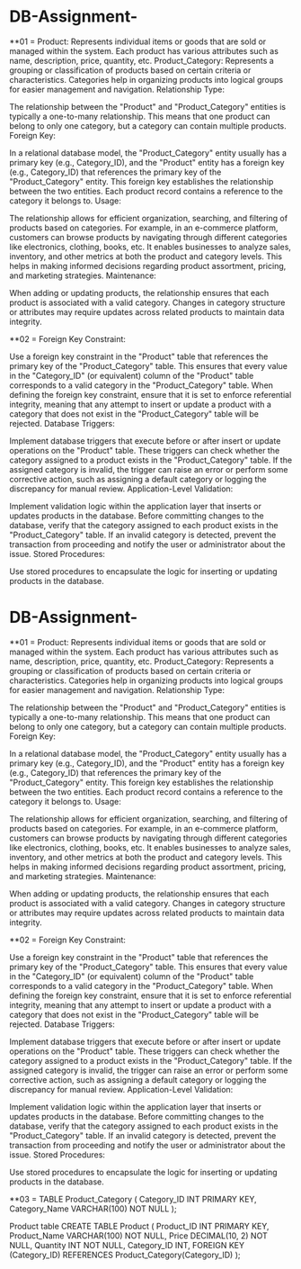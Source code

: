 # DB-Assignment-
**01 = Product: Represents individual items or goods that are sold or managed within the system. Each product has various attributes such as name, description, price, quantity, etc.
Product_Category: Represents a grouping or classification of products based on certain criteria or characteristics. Categories help in organizing products into logical groups for easier management and navigation.
Relationship Type:

The relationship between the "Product" and "Product_Category" entities is typically a one-to-many relationship. This means that one product can belong to only one category, but a category can contain multiple products.
Foreign Key:

In a relational database model, the "Product_Category" entity usually has a primary key (e.g., Category_ID), and the "Product" entity has a foreign key (e.g., Category_ID) that references the primary key of the "Product_Category" entity.
This foreign key establishes the relationship between the two entities. Each product record contains a reference to the category it belongs to.
Usage:

The relationship allows for efficient organization, searching, and filtering of products based on categories. For example, in an e-commerce platform, customers can browse products by navigating through different categories like electronics, clothing, books, etc.
It enables businesses to analyze sales, inventory, and other metrics at both the product and category levels. This helps in making informed decisions regarding product assortment, pricing, and marketing strategies.
Maintenance:

When adding or updating products, the relationship ensures that each product is associated with a valid category.
Changes in category structure or attributes may require updates across related products to maintain data integrity.


**02 = Foreign Key Constraint:

Use a foreign key constraint in the "Product" table that references the primary key of the "Product_Category" table. This ensures that every value in the "Category_ID" (or equivalent) column of the "Product" table corresponds to a valid category in the "Product_Category" table.
When defining the foreign key constraint, ensure that it is set to enforce referential integrity, meaning that any attempt to insert or update a product with a category that does not exist in the "Product_Category" table will be rejected.
Database Triggers:

Implement database triggers that execute before or after insert or update operations on the "Product" table. These triggers can check whether the category assigned to a product exists in the "Product_Category" table.
If the assigned category is invalid, the trigger can raise an error or perform some corrective action, such as assigning a default category or logging the discrepancy for manual review.
Application-Level Validation:

Implement validation logic within the application layer that inserts or updates products in the database.
Before committing changes to the database, verify that the category assigned to each product exists in the "Product_Category" table.
If an invalid category is detected, prevent the transaction from proceeding and notify the user or administrator about the issue.
Stored Procedures:

Use stored procedures to encapsulate the logic for inserting or updating products in the database.

# DB-Assignment-
**01 = Product: Represents individual items or goods that are sold or managed within the system. Each product has various attributes such as name, description, price, quantity, etc.
Product_Category: Represents a grouping or classification of products based on certain criteria or characteristics. Categories help in organizing products into logical groups for easier management and navigation.
Relationship Type:

The relationship between the "Product" and "Product_Category" entities is typically a one-to-many relationship. This means that one product can belong to only one category, but a category can contain multiple products.
Foreign Key:

In a relational database model, the "Product_Category" entity usually has a primary key (e.g., Category_ID), and the "Product" entity has a foreign key (e.g., Category_ID) that references the primary key of the "Product_Category" entity.
This foreign key establishes the relationship between the two entities. Each product record contains a reference to the category it belongs to.
Usage:

The relationship allows for efficient organization, searching, and filtering of products based on categories. For example, in an e-commerce platform, customers can browse products by navigating through different categories like electronics, clothing, books, etc.
It enables businesses to analyze sales, inventory, and other metrics at both the product and category levels. This helps in making informed decisions regarding product assortment, pricing, and marketing strategies.
Maintenance:

When adding or updating products, the relationship ensures that each product is associated with a valid category.
Changes in category structure or attributes may require updates across related products to maintain data integrity.


**02 = Foreign Key Constraint:

Use a foreign key constraint in the "Product" table that references the primary key of the "Product_Category" table. This ensures that every value in the "Category_ID" (or equivalent) column of the "Product" table corresponds to a valid category in the "Product_Category" table.
When defining the foreign key constraint, ensure that it is set to enforce referential integrity, meaning that any attempt to insert or update a product with a category that does not exist in the "Product_Category" table will be rejected.
Database Triggers:

Implement database triggers that execute before or after insert or update operations on the "Product" table. These triggers can check whether the category assigned to a product exists in the "Product_Category" table.
If the assigned category is invalid, the trigger can raise an error or perform some corrective action, such as assigning a default category or logging the discrepancy for manual review.
Application-Level Validation:

Implement validation logic within the application layer that inserts or updates products in the database.
Before committing changes to the database, verify that the category assigned to each product exists in the "Product_Category" table.
If an invalid category is detected, prevent the transaction from proceeding and notify the user or administrator about the issue.
Stored Procedures:

Use stored procedures to encapsulate the logic for inserting or updating products in the database.

**03 =   TABLE Product_Category (
    Category_ID INT PRIMARY KEY,
    Category_Name VARCHAR(100) NOT NULL
);

 Product table
CREATE TABLE Product (
    Product_ID INT PRIMARY KEY,
    Product_Name VARCHAR(100) NOT NULL,
    Price DECIMAL(10, 2) NOT NULL,
    Quantity INT NOT NULL,
    Category_ID INT,
    FOREIGN KEY (Category_ID) REFERENCES Product_Category(Category_ID)
);


